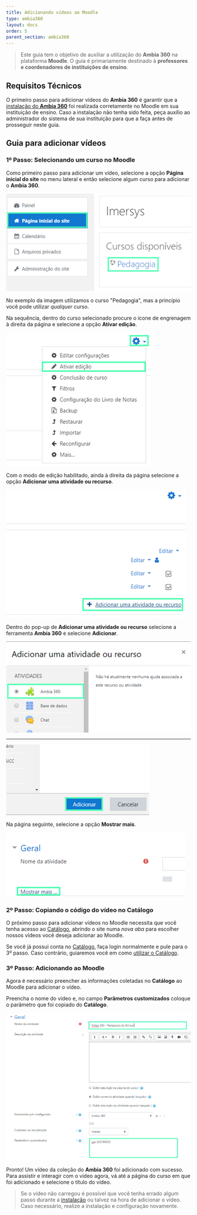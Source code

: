 ```yaml
---
title: Adicionando vídeos ao Moodle
type: ambia360
layout: docs
order: 5
parent_section: ambia360
---
```


[moodle]: ./moodle.md
[catalogo]: ./catalogo.md

> Este guia tem o objetivo de auxiliar a utilização do **Ambia 360** na plataforma **Moodle**. O guia é primariamente destinado à **professores e coordenadores de instituições de ensino**.

## Requisitos Técnicos

O primeiro passo para adicionar vídeos do **Ambia 360** é garantir que a [instalação do **Ambia 360**][moodle] foi realizada corretamente no Moodle em sua instituição de ensino. Caso a instalação não tenha sido feita, peça auxílio ao administrador do sistema de sua instituição para que a faça antes de prosseguir neste guia.

## Guia para adicionar vídeos

### 1º Passo: Selecionando um curso no Moodle

Como primeiro passo para adicionar um vídeo, selecione a opção **Página inicial do site** no menu lateral e então selecione algum curso para adicionar o **Ambia 360**.

![360&deg; Image Viewer](../images/moodle/Moodle-SS5.png)

No exemplo da imagem utilizamos o curso "Pedagogia", mas a princípio você pode utilizar *qualquer* curso.

Na sequência, dentro do curso selecionado procure o ícone de engrenagem à direita da página e selecione a opção **Ativar edição**.

![360&deg; Image Viewer](../images/moodle/Moodle-SS6.png)

Com o modo de edição habilitado, ainda à direita da página selecione a opção **Adicionar uma atividade ou recurso**.

![360&deg; Image Viewer](../images/moodle/Moodle-SS7.png)

Dentro do pop-up de **Adicionar uma atividade ou recurso** selecione a ferramenta **Ambia 360** e selecione **Adicionar**.

![360&deg; Image Viewer](../images/moodle/Moodle-SS8.png)

-----------------------------------

![360&deg; Image Viewer](../images/moodle/Moodle-SS9.png)

Na página seguinte, selecione a opção **Mostrar mais**.

![360&deg; Image Viewer](../images/moodle/Moodle-SS10.png)

### 2º Passo: Copiando o código do vídeo no Catálogo

O próximo passo para adicionar vídeos no Moodle necessita que você tenha acesso ao [Catálogo](https://catalogo.imersys.com/), abrindo o site numa *nova aba* para escolher nossos vídeos você deseja adicionar ao Moodle.

Se você já possui conta no [Catálogo](https://catalogo.imersys.com/), faça login normalmente e pule para o 3º passo. Caso contrário, guiaremos você em como [utilizar o Catálogo][catalogo].

### 3º Passo: Adicionando ao Moodle

Agora é necessário preencher as informações coletadas no **Catálogo** ao Moodle para adicionar o vídeo.

Preencha o nome do vídeo e, no campo **Parâmetros customizados** coloque o parâmetro que foi copiado do **Catálogo**.

![360&deg; Image Viewer](../images/moodle/Moodle-SS11.png)

Pronto! Um vídeo da coleção do **Ambia 360** foi adicionado com sucesso. Para assistir e interagir com o vídeo agora, vá até a página do curso em que foi adicionado e selecione o título do vídeo.

>Se o vídeo não carregou é possível que você tenha errado algum passo durante a [instalação][moodle] ou talvez na hora de adicionar o vídeo. Caso necessário, realize a instalação e configuração novamente.
